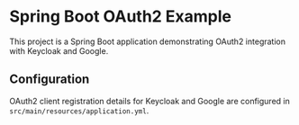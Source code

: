 # Spring Boot OAuth2 Example

This project is a Spring Boot application demonstrating OAuth2 integration with Keycloak and Google.

## Configuration

OAuth2 client registration details for Keycloak and Google are configured in `src/main/resources/application.yml`.